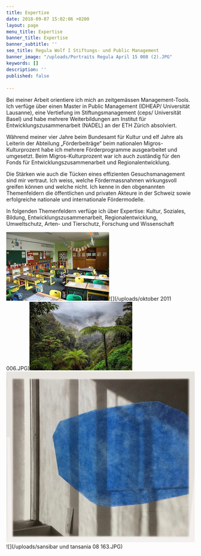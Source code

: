```yaml
---
title: Expertixe
date: 2018-09-07 15:02:06 +0200
layout: page
menu_title: Expertise
banner_title: Expertise
banner_subtitle: ''
seo_title: Regula Wolf I Stiftungs- und Public Management
banner_image: "/uploads/Portraits Regula April 15 008 (2).JPG"
keywords: []
description: ''
published: false

---
```

Bei meiner Arbeit orientiere ich mich an zeitgemässen Management-Tools. Ich verfüge über einen Master in Public Management (IDHEAP/ Universität Lausanne), eine Vertiefung im Stiftungsmanagement (ceps/ Universität Basel) und habe mehrere Weiterbildungen am Institut für Entwicklungszusammenarbeit (NADEL) an der ETH Zürich absolviert.

Während meiner vier Jahre beim Bundesamt für Kultur und elf Jahre als Leiterin der Abteilung „Förderbeiträge“ beim nationalen Migros-Kulturprozent habe ich mehrere Förderprogramme ausgearbeitet und umgesetzt. Beim Migros-Kulturprozent war ich auch zuständig für den Fonds für Entwicklungszusammenarbeit und Regionalentwicklung. 

Die Stärken wie auch die Tücken eines effizienten Gesuchsmanagement sind mir vertraut. Ich weiss, welche Fördermassnahmen wirkungsvoll greifen können und welche nicht. Ich kenne in den obgenannten Themenfeldern die öffentlichen und privaten Akteure in der Schweiz sowie erfolgreiche nationale und internationale Fördermodelle. 

In folgenden Themenfeldern verfüge ich über Expertise: Kultur, Soziales, Bildung, Entwicklungszusammenarbeit, Regionalentwicklung, Umweltschutz, Arten- und Tierschutz, Forschung und Wissenschaft

![](/uploads/Schule.png)![](/uploads/oktober 2011 006.JPG)![](/uploads/Regenwald.png)![](/uploads/KunstBina.jpg)![](/uploads/sansibar und tansania 08 163.JPG)